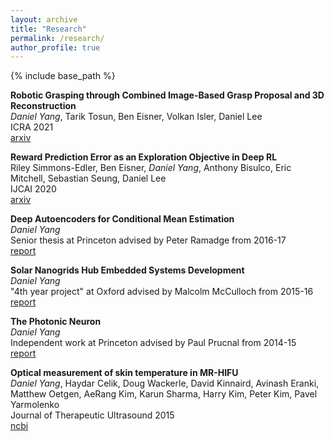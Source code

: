 ```yaml
---
layout: archive
title: "Research"
permalink: /research/
author_profile: true
---
```


<!-- {% if author.googlescholar %}
  You can also find my articles on <u><a href="{{author.googlescholar}}">my Google Scholar profile</a>.</u>
{% endif %} -->

{% include base_path %}

<!-- {% for post in site.publications reversed %}
  {% include archive-single.html %}
{% endfor %} -->

**Robotic Grasping through Combined Image-Based Grasp Proposal and 3D Reconstruction**  
*Daniel Yang*, Tarik Tosun, Ben Eisner, Volkan Isler, Daniel Lee  
ICRA 2021  
[arxiv](https://arxiv.org/abs/2003.01649)

**Reward Prediction Error as an Exploration Objective in Deep RL**  
Riley Simmons-Edler, Ben Eisner, *Daniel Yang*, Anthony Bisulco, Eric Mitchell, Sebastian Seung, Daniel Lee  
IJCAI 2020  
[arxiv](https://arxiv.org/abs/1906.08189)

**Deep Autoencoders for Conditional Mean Estimation**  
*Daniel Yang*  
Senior thesis at Princeton advised by Peter Ramadge from 2016-17  
[report](https://drive.google.com/file/d/1TrqwuyIVGbOFJRXQ7ontkXeSnY0N88iY/view?usp=sharing)

**Solar Nanogrids Hub Embedded Systems Development**  
*Daniel Yang*  
"4th year project" at Oxford advised by Malcolm McCulloch from 2015-16  
[report](https://drive.google.com/file/d/1IOMEI-67eu0d1gkKpd_7i04gbigrNjlr/view?usp=sharing)

**The Photonic Neuron**  
*Daniel Yang*  
Independent work at Princeton advised by Paul Prucnal from 2014-15  
[report](https://drive.google.com/file/d/11Nb-xkdD_4ZeQto_kGWPSHiaAvWdgrZj/view?usp=sharing)

**Optical measurement of skin temperature in MR-HIFU**  
*Daniel Yang*, Haydar Celik, Doug Wackerle, David Kinnaird, Avinash Eranki, Matthew Oetgen, AeRang Kim, Karun Sharma, Harry Kim, Peter Kim, Pavel Yarmolenko  
Journal of Therapeutic Ultrasound 2015  
[ncbi](https://www.ncbi.nlm.nih.gov/pmc/articles/PMC4489379/)